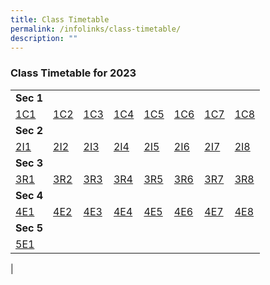 ```yaml
---
title: Class Timetable
permalink: /infolinks/class-timetable/
description: ""
---
```

### **Class Timetable for 2023**

| | | | | | | | | 
|---|---|---|---|---|---|---|---|
| **Sec 1** |  |  |  |  |  |  |  |
| [1C1](/files/term31c1.pdf) | [1C2](/files/term31c2.pdf) | [1C3](/files/term31c3.pdf) | [1C4](/files/term31c4.pdf) | [1C5](/files/term31c5.pdf) | [1C6](/files/term31c6.pdf) | [1C7](/files/term31c7.pdf) | [1C8](/files/term31c8.pdf) |
| **Sec 2** |  |  |  |  |  |  |  |
| [2I1](/files/term3iI1.pdf) | [2I2](/files/term32i2.pdf) | [2I3](/files/term32i3.pdf)| [2I4](/files/term32i4.pdf) | [2I5](/files/term32i5.pdf) | [2I6](/files/term32i6.pdf) | [2I7](/files/term3i7.pdf) | [2I8](/files/term32i8.pdf)|
| **Sec 3** |  |  |  |  |  |  |  |
| [3R1](/files/term33r1.pdf) | [3R2](/files/term33r2.pdf) | [3R3](/files/term33r3.pdf) | [3R4](/files/term33r4.pdf)  | [3R5](/files/term33r5.pdf)| [3R6](/files/term33r6.pdf)| [3R7](/files/term33r7.pdf)| [3R8](/files/term33r8.pdf) |
| **Sec 4** |  |  |  |  |  |  |  |
| [4E1](/files/term34e1.pdf) | [4E2](/files/term34e2.pdf) | [4E3](/files/term34e3.pdf)| [4E4](/files/term34e4.pdf)| [4E5](/files/term34e5.pdf)| [4E6](/files/term34e6.pdf) | [4E7](/files/term34e7.pdf) | [4E8](/files/term34e8.pdf) |
| **Sec 5** |  |  |  |  |  |  |  |
| [5E1](/files/term35e1.pdf) | 
|